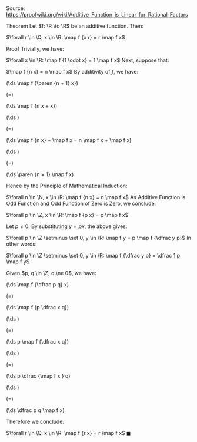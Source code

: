 # 

Source: https://proofwiki.org/wiki/Additive_Function_is_Linear_for_Rational_Factors

Theorem
Let $f: \R \to \R$ be an additive function.
Then:

$\forall r \in \Q, x \in \R: \map f {x r} = r \map f x$


Proof
Trivially, we have:

$\forall x \in \R: \map f {1 \cdot x} = 1 \map f x$
Next, suppose that:

$\map f {n x} = n \map f x$
By additivity of $f$, we have:














\(\ds \map f {\paren {n + 1} x}\)

\(=\)







\(\ds \map f {n x + x}\)




















\(\ds \)

\(=\)







\(\ds \map f {n x} + \map f x = n \map f x + \map f x\)




















\(\ds \)

\(=\)







\(\ds \paren {n + 1} \map f x\)










Hence by the Principle of Mathematical Induction:

$\forall n \in \N, x \in \R: \map f {n x} = n \map f x$
As Additive Function is Odd Function and Odd Function of Zero is Zero, we conclude:

$\forall p \in \Z, x \in \R: \map f {p x} = p \map f x$

Let $p \ne 0$.
By substituting $y = p x$, the above gives:

$\forall p \in \Z \setminus \set 0, y \in \R: \map f y = p \map f {\dfrac y p}$
In other words:

$\forall p \in \Z \setminus \set 0, y \in \R: \map f {\dfrac y p} = \dfrac 1 p \map f y$

Given $p, q \in \Z, q \ne 0$, we have:














\(\ds \map f {\dfrac p q} x\)

\(=\)







\(\ds \map f {p \dfrac x q}\)




















\(\ds \)

\(=\)







\(\ds p \map f {\dfrac x q}\)




















\(\ds \)

\(=\)







\(\ds p \dfrac {\map  f x } q\)




















\(\ds \)

\(=\)







\(\ds \dfrac p q \map f x\)










Therefore we conclude:

$\forall r \in \Q, x \in \R: \map f {r x} = r \map f x$
$\blacksquare$





